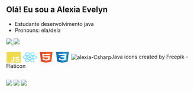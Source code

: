 ## Olá! Eu sou a Alexia Evelyn

-  Estudante desenvolvimento java
-  Pronouns: ela/dela

<div>
  <a href="https://github.com/alexiaev20">
    <img height=150 src="https://github-readme-stats.vercel.app/api?username=alexiaev20&show_icons=true&theme=radical"/>
  </a> 
  <a href="https://github.com/anuraghazra/convoychat">
    <img height=150 align="top" src="https://github-readme-stats.vercel.app/api/top-langs?username=alexiaev20&theme=radica&layout=compact&langs_count=8&card_width=180" />
  </a>
</div>


<div style="display: inline_block"><br>
  <img align="center" alt="alexia-Js" height="30" width="40" src="https://raw.githubusercontent.com/devicons/devicon/master/icons/javascript/javascript-plain.svg">
  <img align="center" alt="alexia-React" height="30" width="40" src="https://raw.githubusercontent.com/devicons/devicon/master/icons/react/react-original.svg">
  <img align="center" alt="alexia-HTML" height="30" width="40" src="https://raw.githubusercontent.com/devicons/devicon/master/icons/html5/html5-original.svg">
  <img align="center" alt="alexia-CSS" height="30" width="40" src="https://raw.githubusercontent.com/devicons/devicon/master/icons/css3/css3-original.svg">
  <img align="center" alt="alexia-Csharp" height="30" width="40" src="<a href="https://www.flaticon.com/free-icons/java" title="java icons">Java icons created by Freepik - Flaticon</a>
</div>
  
</div>
  
  ##
 
<div> 
  <a href="https://instagram.com/alexiaev_" target="_blank"><img src="https://img.shields.io/badge/-Instagram-%23E4405F?style=for-the-badge&logo=instagram&logoColor=white" target="_blank"></a>
  <a href = "mailto:alexiaevellyn20@gmail.com"><img src="https://img.shields.io/badge/-Gmail-%23333?style=for-the-badge&logo=gmail&logoColor=white" target="_blank"></a>
  <a href="https://www.linkedin.com/in/alexia-evelyn" target="_blank"><img src="https://img.shields.io/badge/-LinkedIn-%230077B5?style=for-the-badge&logo=linkedin&logoColor=white" target="_blank"></a> 
  
</div>

